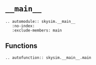 # `__main__`

```{eval-rst}
.. automodule:: skysim.__main__
   :no-index:
   :exclude-members: main
```

## Functions

```{eval-rst}
.. autofunction:: skysim.__main__.main
```

